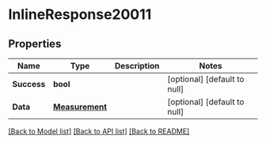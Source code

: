 # InlineResponse20011

## Properties
Name | Type | Description | Notes
------------ | ------------- | ------------- | -------------
**Success** | **bool** |  | [optional] [default to null]
**Data** | [**Measurement**](Measurement.md) |  | [optional] [default to null]

[[Back to Model list]](../README.md#documentation-for-models) [[Back to API list]](../README.md#documentation-for-api-endpoints) [[Back to README]](../README.md)



